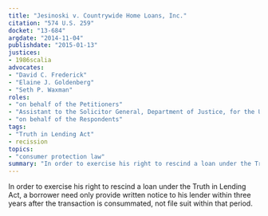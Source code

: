 ```yaml
---
title: "Jesinoski v. Countrywide Home Loans, Inc."
citation: "574 U.S. 259"
docket: "13-684"
argdate: "2014-11-04"
publishdate: "2015-01-13"
justices:
- 1986scalia
advocates:
- "David C. Frederick"
- "Elaine J. Goldenberg"
- "Seth P. Waxman"
roles:
- "on behalf of the Petitioners"
- "Assistant to the Solicitor General, Department of Justice, for the United States, as amicus curiae, supporting the Petitioners"
- "on behalf of the Respondents"
tags:
- "Truth in Lending Act"
- recission
topics:
- "consumer protection law"
summary: "In order to exercise his right to rescind a loan under the Truth in Lending Act, a borrower need only provide written notice to his lender within three years after the transaction is consummated, not file suit within that period."
---
```

In order to exercise his right to rescind a loan under the Truth in Lending Act, a borrower need only provide written notice to his lender within three years after the transaction is consummated, not file suit within that period.

